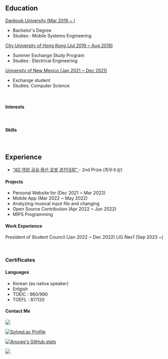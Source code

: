 
<div>
 <h2> Education </h2>

 <a href="https://cms.dankook.ac.kr/web/mobilesystems"> Dankook University (Mar 2019 ~ ) </a>
 - Bachelor's Degree
 - Studies : Mobile Systems Engineering

 <a href="https://www.ee.cityu.edu.hk/"> City University of Hong Kong (Jul 2019 ~ Aug 2019) </a>
 - Summer Exchange Study Program
 - Studies : Electrical Engineering

  <a href="https://www.cs.unm.edu/"> University of New Mexico (Jan 2021 ~ Dec 2021) </a>
 - Exchange student
 - Studies: Computer Science

</div>

<br>

<div>

 <h4> Interests </h4>

 <br>

 <h4> Skills </h4>
 
 <!-- Python: ◼︎◼︎◼︎◼︎◼︎◻◻◻◻◻ <br>
 C : ◼︎◼︎◼︎◼︎◻◻◻◻◻◻ 
 C++ : ◼︎◼︎◻◻◻◻◻◻◻◻◻
 C# : ◼︎◼︎◻◻◻◻◻◻◻◻◻
 JavaScript :
 Kotlin : -->

</div>

<br>

<div id="">
 <h2> Experience </h2>
 
 - <a href="https://me.dankook.ac.kr/web/me/-79?p_p_id=Bbs_WAR_bbsportlet&p_p_lifecycle=0&p_p_state=normal&p_p_mode=view&p_p_col_id=column-2&p_p_col_pos=1&p_p_col_count=2&_Bbs_WAR_bbsportlet_orderBy=createDate&_Bbs_WAR_bbsportlet_curPage=34&_Bbs_WAR_bbsportlet_action=view_message&_Bbs_WAR_bbsportlet_messageId=707770"> “4D 역량 공유·확산 로봇 경진대회” </a> - 2nd Prize (최우수상)
 
 <h4> Projects </h4>
 <ul>
  <li>Personal Website for (Dec 2021 ~ Mar 2022) <br></li>
  <li>Mobile App (Mar 2022 ~ May 2022) <br></li>
  <li> Analyzing musical input file and changing</li>
  <li>Open Source Contribution (Apr 2022 ~ Jun 2022) <br></li>
  <li>MIPS Programming</li>
 </ul>

 <h4> Work Experience </h4>

 President of Student Council (Jan 2022 ~ Dec 2022)
 LIG Nex1 (Sep 2023 ~)
 
</div>

<br>

<div>
 <h3> Certificates </h3>
 
 <h4> Languages </h4>
 <ul>
  <li>Korean (as native speaker) </li>
  <li>Enlgish
   <li>TOEIC : 960/990 <br></li>
   <li>TOEFL : 87/120</li>
  </li>
   
  <!-- Spanish, Chinese, Japanese -->
 </ul>
 
 
 
</div>

<div>
 <h4> Contact Me </h4>
 
 <a href="mailto:khlee3179@gmail.com" target="_blank"><img src="https://img.shields.io/badge/#EA4335-#4285F4?style=flat-square&logo=gmail&logoColor=white"/></a>

</div>
 
[![Solved.ac Profile](http://mazassumnida.wtf/api/v2/generate_badge?boj=khlee3179)](https://solved.ac/khlee3179/)

[![Anurag's GitHub stats](https://github-readme-stats.vercel.app/api?username=kang-hoon)](https://github.com/anuraghazra/github-readme-stats)


<a href="https://hits.seeyoufarm.com"><img src="https://hits.seeyoufarm.com/api/count/incr/badge.svg?url=https%3A%2F%2Fgithub.com%2FKang-Hoon&count_bg=%23DD151E&title_bg=%23008485&icon=&icon_color=%23E7E7E7&title=hits&edge_flat=false"/></a>

<!--

- 👋 Hi, I’m @Kang-Hoon
- 👀 I’m interested in ...
- 🌱 I’m currently learning ...
- 💞️ I’m looking to collaborate on ...
- 📫 How to reach me ...

-->

<!---
Kang-Hoon/Kang-Hoon is a ✨ special ✨ repository because its `README.md` (this file) appears on your GitHub profile.
You can click the Preview link to take a look at your changes.
--->
